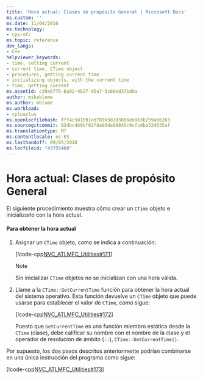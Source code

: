 ```yaml
---
title: 'Hora actual: Clases de propósito General | Microsoft Docs'
ms.custom: ''
ms.date: 11/04/2016
ms.technology:
- cpp-mfc
ms.topic: reference
dev_langs:
- C++
helpviewer_keywords:
- time, setting current
- current time, CTime object
- procedures, getting current time
- initializing objects, with the current time
- time, getting current
ms.assetid: c39e6775-6a92-4b27-95a7-5c86ed371d8a
author: mikeblome
ms.author: mblome
ms.workload:
- cplusplus
ms.openlocfilehash: fff4c581b91ed789b501d3866eb9b3b259a662b3
ms.sourcegitcommit: 92dbc4b9bf82fda96da80846c9cfcdba524035af
ms.translationtype: MT
ms.contentlocale: es-ES
ms.lasthandoff: 09/05/2018
ms.locfileid: "43755468"
---
```

# <a name="current-time-general-purpose-classes"></a>Hora actual: Clases de propósito General

El siguiente procedimiento muestra cómo crear un `CTime` objeto e inicializarlo con la hora actual.

#### <a name="to-get-the-current-time"></a>Para obtener la hora actual

1. Asignar un `CTime` objeto, como se indica a continuación:

   [!code-cpp[NVC_ATLMFC_Utilities#171](../atl-mfc-shared/codesnippet/cpp/current-time-general-purpose-classes_1.cpp)]

   > [!NOTE]
   > Sin inicializar `CTime` objetos no se inicializan con una hora válida.

2. Llame a la `CTime::GetCurrentTime` función para obtener la hora actual del sistema operativo. Esta función devuelve un `CTime` objeto que puede usarse para establecer el valor de `CTime`, como sigue:

   [!code-cpp[NVC_ATLMFC_Utilities#172](../atl-mfc-shared/codesnippet/cpp/current-time-general-purpose-classes_2.cpp)]

   Puesto que `GetCurrentTime` es una función miembro estática desde la `CTime` (clase), debe calificar su nombre con el nombre de la clase y el operador de resolución de ámbito (`::`), `CTime::GetCurrentTime()`.

Por supuesto, los dos pasos descritos anteriormente podrían combinarse en una única instrucción del programa como sigue:

[!code-cpp[NVC_ATLMFC_Utilities#173](../atl-mfc-shared/codesnippet/cpp/current-time-general-purpose-classes_3.cpp)]
